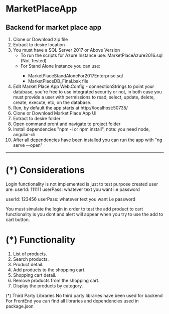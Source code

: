 # MarketPlaceApp
<h2>Backend for market place app</h2>
<ol>
<li> Clone or Download zip file</li>
<li> Extract to desire location</li>
<li> You must have a SQL Server 2017 or Above Version
   <ul>
    <li>To run the scripts for Azure Instance use: MarketPlaceAzure2016.sql (Not Tested) </li>
    <li> For Stand Alone Instance you can use: </li>
      <ul>
        <li>MarketPlaceStandAloneFor2017Enterprise.sql</li> 
        <li>MarketPlaceDB_Final.bak file</li>
    </ul>
  </ul>
</li>
<li> Edit Market Place App Web.Config - connectionStrings to point your database,
   you're free to use integrated security or not, in both case you must 
   provide a user with permissions to read, select, update, delete, create, execute, etc, on the database.</li>
<li> Run, by default the app starts at http://localhost:50735/ </li>

<li> Clone or Download Market Place App UI</li>
<li> Extract to desire folder</li>
<li> Open command pront and navigate to project folder</li>
<li> Install dependencies "npm -i or npm install", note: you need node, angular-cli</li>
<li> After all dependencies have been installed you can run the app with "ng serve --open"</li>
</ol>
<hr/>

# (*) Considerations
  Login functionality is not implemented is just to test purpose
  created user are:
  userId: 111111
  userPass: whatever text you want i.e password

  userId: 123456
  userPass: whatever text you want i.e password

  You must simulate the login in order to test the add product to cart functionality is you dont
  and alert will appear when you try to use the add to cart button.

# (*) Functionality
  1. List of products.
  2. Search products.
  3. Product detail.
  4. Add products to the shopping cart.
  5. Shopping cart detail.
  6. Remove products from the shopping cart.
  7. Display the products by category.
  
(*) Third Party Libraries
  No third party libraries have been used for backend
  For FrontEnd you can find all libraries and dependencies used in package.json
  
